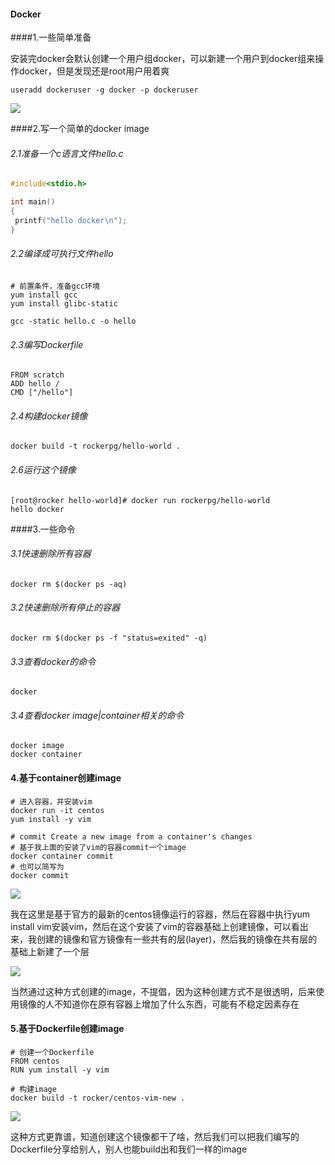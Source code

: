#### Docker

####1.一些简单准备

安装完docker会默认创建一个用户组docker，可以新建一个用户到docker组来操作docker，但是发现还是root用户用着爽

~~~shell
useradd dockeruser -g docker -p dockeruser
~~~

![](http://ww3.sinaimg.cn/large/006tNc79ly1g3rg04hwsrj30wg0fuwgw.jpg)



####2.写一个简单的docker image

###### 2.1准备一个c语言文件hello.c

~~~c
#include<stdio.h>

int main()
{
 printf("hello docker\n");
}
~~~

###### 2.2编译成可执行文件hello

~~~shell
# 前置条件，准备gcc环境
yum install gcc
yum install glibc-static

gcc -static hello.c -o hello
~~~

###### 2.3编写Dockerfile

~~~shell
FROM scratch
ADD hello /
CMD ["/hello"]
~~~

###### 2.4构建docker镜像

~~~shell
docker build -t rockerpg/hello-world .
~~~

###### 2.6运行这个镜像

~~~shell
[root@rocker hello-world]# docker run rockerpg/hello-world
hello docker
~~~

####3.一些命令

###### 3.1快速删除所有容器

~~~shell
docker rm $(docker ps -aq)
~~~

###### 3.2快速删除所有停止的容器

~~~shell
docker rm $(docker ps -f "status=exited" -q)
~~~

###### 3.3查看docker的命令

~~~shell
docker
~~~

###### 3.4查看docker image|container相关的命令

~~~shell
docker image
docker container
~~~

#### 4.基于container创建image

~~~#
# 进入容器，并安装vim
docker run -it centos
yum install -y vim

# commit Create a new image from a container's changes
# 基于我上面的安装了vim的容器commit一个image
docker container commit
# 也可以简写为
docker commit
~~~

![](http://ww2.sinaimg.cn/large/006tNc79ly1g3rin1g9iij31my098tbg.jpg)

我在这里是基于官方的最新的centos镜像运行的容器，然后在容器中执行yum install vim安装vim，然后在这个安装了vim的容器基础上创建镜像，可以看出来，我创建的镜像和官方镜像有一些共有的层(layer)，然后我的镜像在共有层的基础上新建了一个层

![](http://ww4.sinaimg.cn/large/006tNc79ly1g3rirfpim8j31bm0e042o.jpg)

当然通过这种方式创建的image，不提倡，因为这种创建方式不是很透明，后来使用镜像的人不知道你在原有容器上增加了什么东西，可能有不稳定因素存在

#### 5.基于Dockerfile创建image

~~~shell
# 创建一个Dockerfile
FROM centos
RUN yum install -y vim

# 构建image
docker build -t rocker/centos-vim-new .
~~~

![](http://ww3.sinaimg.cn/large/006tNc79ly1g3rjb26n9wj31am0e2q79.jpg)

这种方式更靠谱，知道创建这个镜像都干了啥，然后我们可以把我们编写的Dockerfile分享给别人，别人也能build出和我们一样的image

